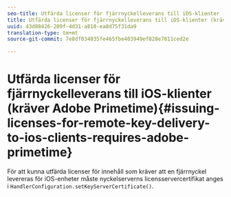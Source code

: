 ```yaml
---
seo-title: Utfärda licenser för fjärrnyckelleverans till iOS-klienter (kräver Adobe Primetime)
title: Utfärda licenser för fjärrnyckelleverans till iOS-klienter (kräver Adobe Primetime)
uuid: 43d88426-209f-4d31-a810-ea8d75f31da9
translation-type: tm+mt
source-git-commit: 7e8df034035fe465fbe403949ef828e7811ced2e

---
```



# Utfärda licenser för fjärrnyckelleverans till iOS-klienter (kräver Adobe Primetime){#issuing-licenses-for-remote-key-delivery-to-ios-clients-requires-adobe-primetime}

För att kunna utfärda licenser för innehåll som kräver att en fjärrnyckel levereras för iOS-enheter måste nyckelserverns licensservercertifikat anges i `HandlerConfiguration.setKeyServerCertificate()`.
